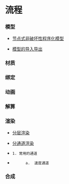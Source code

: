 # 流程

### 模型

* [节点式非破坏性程序化模型]()

* [模型的导入导出]()

### 材质

### 绑定

### 动画

### 解算

### 渲染

* [分层渲染]()

* [分通道渲染]()

*     1. 常用的通道

*           a.  速度通道

### 合成
